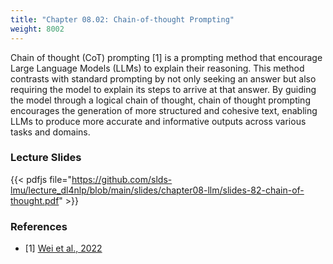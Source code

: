 ```yaml
---
title: "Chapter 08.02: Chain-of-thought Prompting"
weight: 8002
---
```


Chain of thought (CoT) prompting [1] is a prompting method that encourage Large Language Models (LLMs) to explain their reasoning. This method contrasts with standard prompting by not only seeking an answer but also requiring the model to explain its steps to arrive at that answer. By guiding the model through a logical chain of thought, chain of thought prompting encourages the generation of more structured and cohesive text, enabling LLMs to produce more accurate and informative outputs across various tasks and domains. 
<!--more-->

### Lecture Slides

{{< pdfjs file="https://github.com/slds-lmu/lecture_dl4nlp/blob/main/slides/chapter08-llm/slides-82-chain-of-thought.pdf" >}}

### References 

- [1] [Wei et al., 2022](https://arxiv.org/abs/2201.11903)

